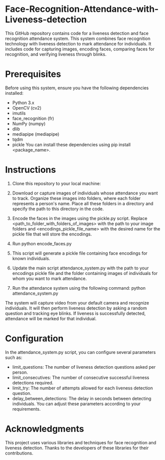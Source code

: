 # Face-Recognition-Attendance-with-Liveness-detection

This GitHub repository contains code for a liveness detection and face recognition attendance system. This system combines face recognition technology with liveness detection to mark attendance for individuals. It includes code for capturing images, encoding faces, comparing faces for recognition, and verifying liveness through blinks.

# Prerequisites
Before using this system, ensure you have the following dependencies installed:
- Python 3.x
- OpenCV (cv2)
- imutils
- face_recognition (fr)
- NumPy (numpy)
- dlib
- mediapipe (mediapipe)
- tqdm
- pickle
You can install these dependencies using pip install <package_name>.
# Instructions
1. Clone this repository to your local machine:
2. Download or capture images of individuals whose attendance you want to track. Organize these images into folders, where each folder represents a person's name. Place all these folders in a directory and specify the path to this directory in the code.

3. Encode the faces in the images using the pickle.py script. Replace <path_to_folder_with_folders_of_images> with the path to your image folders and <encodings_pickle_file_name> with the desired name for the pickle file that will store the encodings.
4. Run python encode_faces.py
5. This script will generate a pickle file containing face encodings for known individuals.

6. Update the main script attendance_system.py with the path to your encodings pickle file and the folder containing images of individuals for whom you want to mark attendance.

7. Run the attendance system using the following command:
    python attendance_system.py
   
The system will capture video from your default camera and recognize individuals. It will then perform liveness detection by asking a random question and tracking eye blinks. If liveness is successfully detected, attendance will be marked for that individual.
# Configuration
In the attendance_system.py script, you can configure several parameters such as:

- limit_questions: The number of liveness detection questions asked per person.
- limit_consecutives: The number of consecutive successful liveness detections required.
- limit_try: The number of attempts allowed for each liveness detection question.
- delay_between_detections: The delay in seconds between detecting individuals.
You can adjust these parameters according to your requirements.

# Acknowledgments
This project uses various libraries and techniques for face recognition and liveness detection. Thanks to the developers of these libraries for their contributions.



